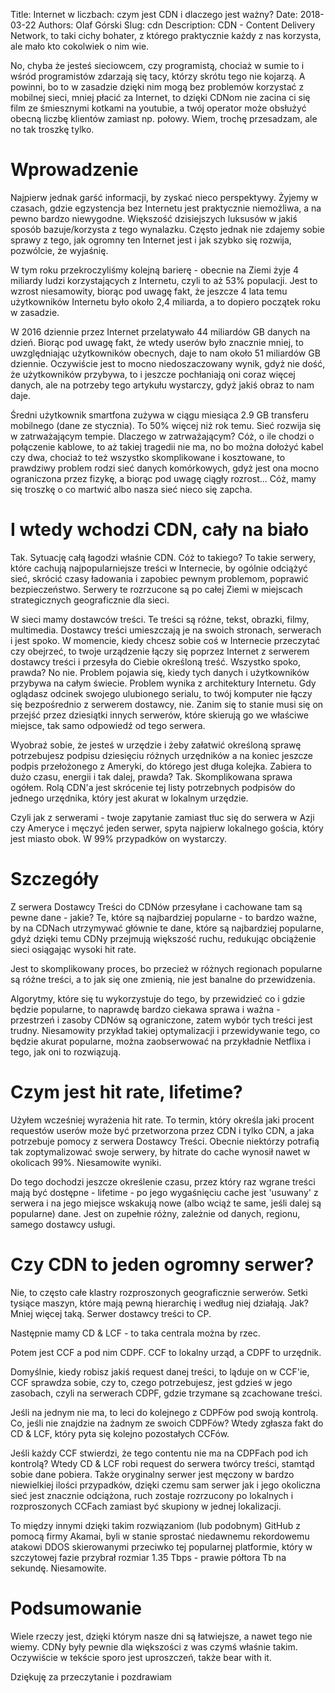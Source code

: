Title: Internet w liczbach: czym jest CDN i dlaczego jest ważny?
Date: 2018-03-22
Authors: Olaf Górski
Slug: cdn
Description: CDN - Content Delivery Network, to taki cichy bohater, z którego praktycznie każdy z nas korzysta, ale mało kto cokolwiek o nim wie.
 
No, chyba że jesteś sieciowcem, czy programistą, chociaż w sumie to i wśród programistów zdarzają się tacy, którzy skrótu tego nie kojarzą. A powinni, bo to w zasadzie dzięki nim mogą bez problemów korzystać z mobilnej sieci, mniej płacić za Internet, to dzięki CDNom nie zacina ci się film ze śmiesznymi kotkami na youtubie, a twój operator może obsłużyć obecną liczbę klientów zamiast np. połowy. Wiem, trochę przesadzam, ale no tak troszkę tylko.

# Wprowadzenie

Najpierw jednak garść informacji, by zyskać nieco perspektywy. Żyjemy w czasach, gdzie egzystencja bez Internetu jest praktycznie niemożliwa, a na pewno bardzo niewygodne. Większość dzisiejszych luksusów w jakiś sposób bazuje/korzysta z tego wynalazku. Często jednak nie zdajemy sobie sprawy z tego, jak ogromny ten Internet jest i jak szybko się rozwija, pozwólcie, że wyjaśnię.

W tym roku przekroczyliśmy kolejną barierę - obecnie na Ziemi żyje 4 miliardy ludzi korzystających z Internetu, czyli to aż 53% populacji. Jest to wzrost niesamowity, biorąc pod uwagę fakt, że jeszcze 4 lata temu użytkowników Internetu było około 2,4 miliarda, a to dopiero początek roku w zasadzie.

W 2016 dziennie przez Internet przelatywało 44 miliardów GB danych na dzień. Biorąc pod uwagę fakt, że wtedy userów było znacznie mniej, to uwzględniając użytkowników obecnych, daje to nam około 51 miliardów GB dziennie. Oczywiście jest to mocno niedoszaczowany wynik, gdyż nie dość, że użytkowników przybywa, to i jeszcze pochłaniają oni coraz więcej danych, ale na potrzeby tego artykułu wystarczy, gdyż jakiś obraz to nam daje.

Średni użytkownik smartfona zużywa w ciągu miesiąca 2.9 GB transferu mobilnego (dane ze stycznia). To 50% więcej niż rok temu. Sieć rozwija się w zatrważającym tempie. Dlaczego w zatrważającym? Cóż, o ile chodzi o połączenie kablowe, to aż takiej tragedii nie ma, no bo można dołożyć kabel czy dwa, chociaż to też wszystko skomplikowane i kosztowane, to prawdziwy problem rodzi sieć danych komórkowych, gdyż jest ona mocno ograniczona przez fizykę, a biorąc pod uwagę ciągły rozrost... Cóż, mamy się troszkę o co martwić albo nasza sieć nieco się zapcha.

# I wtedy wchodzi CDN, cały na biało
Tak. Sytuację całą łagodzi właśnie CDN. Cóż to takiego? To takie serwery, które cachują najpopularniejsze treści w Internecie, by ogólnie odciążyć sieć, skrócić czasy ładowania i zapobiec pewnym problemom, poprawić bezpieczeństwo. Serwery te rozrzucone są po całej Ziemi w miejscach strategicznych geograficznie dla sieci.

W sieci mamy dostawców treści. Te treści są różne, tekst, obrazki, filmy, multimedia. Dostawcy treści umieszczają je na swoich stronach, serwerach i jest spoko. W momencie, kiedy chcesz sobie coś w Internecie przeczytać czy obejrzeć, to twoje urządzenie łączy się poprzez Internet z serwerem dostawcy treści i przesyła do Ciebie określoną treść. Wszystko spoko, prawda? No nie. Problem pojawia się, kiedy tych danych i użytkowników przybywa na całym świecie. Problem wynika z architektury Internetu. Gdy oglądasz odcinek swojego ulubionego serialu, to twój komputer nie łączy się bezpośrednio z serwerem dostawcy, nie. Zanim się to stanie musi się on przejść przez dziesiątki innych serwerów, które skierują go we właściwe miejsce, tak samo odpowiedź od tego serwera.

Wyobraź sobie, że jesteś w urzędzie i żeby załatwić określoną sprawę potrzebujesz podpisu dziesięciu różnych urzędników a na koniec jeszcze podpis przełożonego z Ameryki, do którego jest długa kolejka. Zabiera to dużo czasu, energii i tak dalej, prawda? Tak. Skomplikowana sprawa ogółem. Rolą CDN'a jest skrócenie tej listy potrzebnych podpisów do jednego urzędnika, który jest akurat w lokalnym urzędzie.

Czyli jak z serwerami - twoje zapytanie zamiast tłuc się do serwera w Azji czy Ameryce i męczyć jeden serwer, spyta najpierw lokalnego gościa, który jest miasto obok. W 99% przypadków on wystarczy.

# Szczegóły

Z serwera Dostawcy Treści do CDNów przesyłane i cachowane tam są pewne dane - jakie? Te, które są najbardziej popularne - to bardzo ważne, by na CDNach utrzymywać głównie te dane, które są najbardziej popularne, gdyż dzięki temu CDNy przejmują większość ruchu, redukując obciążenie sieci osiągając wysoki hit rate.

Jest to skomplikowany proces, bo przecież w różnych regionach popularne są różne treści, a to jak się one zmienią, nie jest banalne do przewidzenia.

Algorytmy, które się tu wykorzystuje do tego, by przewidzieć co i gdzie będzie popularne, to naprawdę bardzo ciekawa sprawa i ważna - przestrzeń i zasoby CDNów są ograniczone, zatem wybór tych treści jest trudny. Niesamowity przykład takiej optymalizacji i przewidywanie tego, co będzie akurat popularne, można zaobserwować na przykładnie Netflixa i tego, jak oni to rozwiązują.

# Czym jest hit rate, lifetime?

Użyłem wcześniej wyrażenia hit rate. To termin, który określa jaki procent requestów userów może być przetworzona przez CDN i tylko CDN, a jaka potrzebuje pomocy z serwera Dostawcy Treści. Obecnie niektórzy potrafią tak zoptymalizować swoje serwery, by hitrate do cache wynosił nawet w okolicach 99%. Niesamowite wyniki.

Do tego dochodzi jeszcze określenie czasu, przez który raz wgrane treści mają być dostępne - lifetime - po jego wygaśnięciu cache jest 'usuwany' z serwera i na jego miejsce wskakują nowe (albo wciąż te same, jeśli dalej są popularne) dane. Jest on zupełnie różny, zależnie od danych, regionu, samego dostawcy usługi.

# Czy CDN to jeden ogromny serwer?
Nie, to często całe klastry rozproszonych geograficznie serwerów. Setki tysiące maszyn, które mają pewną hierarchię i według niej działają. Jak?
Mniej więcej taką. Serwer dostawcy treści to CP.

Następnie mamy CD & LCF - to taka centrala można by rzec.

Potem jest CCF a pod nim CDPF. CCF to lokalny urząd, a CDPF to urzędnik.

Domyślnie, kiedy robisz jakiś request danej treści, to ląduje on w CCF'ie, CCF sprawdza sobie, czy to, czego potrzebujesz, jest gdzieś w jego zasobach, czyli na serwerach CDPF, gdzie trzymane są zcachowane treści.

Jeśli na jednym nie ma, to leci do kolejnego z CDPFów pod swoją kontrolą. Co, jeśli nie znajdzie na żadnym ze swoich CDPFów? Wtedy zgłasza fakt do CD & LCF, który pyta się kolejno pozostałych CCFów.

Jeśli każdy CCF stwierdzi, że tego contentu nie ma na CDPFach pod ich kontrolą? Wtedy CD & LCF robi request do serwera twórcy treści, stamtąd sobie dane pobiera. Także oryginalny serwer jest męczony w bardzo niewielkiej ilości przypadków, dzięki czemu sam serwer jak i jego okoliczna sieć jest znacznie odciążona, ruch zostaje rozrzucony po lokalnych i rozproszonych CCFach zamiast być skupiony w jednej lokalizacji.

To między innymi dzięki takim rozwiązaniom (lub podobnym) GitHub z pomocą firmy Akamai, byli w stanie sprostać niedawnemu rekordowemu atakowi DDOS skierowanymi przeciwko tej popularnej platformie, który w szczytowej fazie przybrał rozmiar 1.35 Tbps - prawie półtora Tb na sekundę. Niesamowite.

# Podsumowanie

Wiele rzeczy jest, dzięki którym nasze dni są łatwiejsze, a nawet tego nie wiemy. CDNy były pewnie dla większości z was czymś właśnie takim. Oczywiście w tekście sporo jest uproszczeń, także bear with it.

Dziękuję za przeczytanie i pozdrawiam